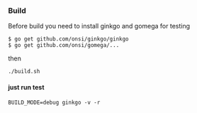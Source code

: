 ### Build
Before build you need to install ginkgo and gomega for testing
```
$ go get github.com/onsi/ginkgo/ginkgo
$ go get github.com/onsi/gomega/...
```

then
```
./build.sh
```

#### just run test
```BUILD_MODE=debug ginkgo -v -r```